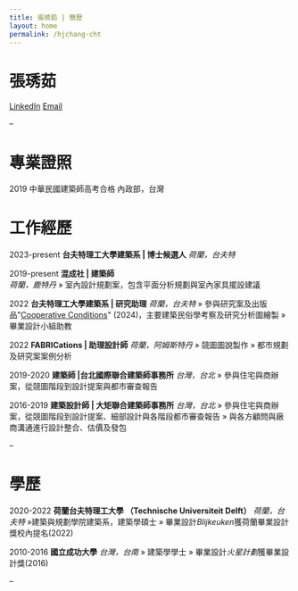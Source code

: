 ```yaml
---
title: 張琇茹 | 簡歷
layout: home
permalink: /hjchang-cht
---
```


# 張琇茹

[LinkedIn](https://www.linkedin.com/in/jess-chang-7173b2274/) [Email](mailto:info@hchy.tw)

–

# 專業證照

2019
中華民國建築師高考合格
內政部，台灣

# 工作經歷

2023-present
**台夫特理工大學建築系 | 博士候選人**
_荷蘭，台夫特_

2019-present
**混成社 | 建築師**  
_荷蘭，鹿特丹_
» 室內設計規劃案，包含平面分析規劃與室內家具擺設建議

2022 **台夫特理工大學建築系 | 研究助理**
_荷蘭，台夫特_
» 參與研究案及出版品"[Cooperative Conditions](https://verlag.gta.arch.ethz.ch/de/gta:book_51aa8ea3-e063-464d-afa6-079f20061123)" (2024)，主要建築民俗學考察及研究分析圖繪製
» 畢業設計小組助教

2022 **FABRICations | 助理設計師**
_荷蘭，阿姆斯特丹_
» 競圖圖說製作
» 都市規劃及研究案案例分析

2019-2020
**建築師 |台北國際聯合建築師事務所**
_台灣，台北_
» 參與住宅與商辦案，從競圖階段到設計提案與都市審查報告

2016-2019
**建築設計師 | 大矩聯合建築師事務所**
_台灣，台北_
» 參與住宅與商辦案，從競圖階段到設計提案、細部設計與各階段都市審查報告
» 與各方顧問與廠商溝通進行設計整合、估價及發包

–

# 學歷

2020-2022 **荷蘭台夫特理工大學 （Technische Universiteit Delft）**
_荷蘭，台夫特_
»建築與規劃學院建築系，建築學碩士
» 畢業設計*Blijkeuken*獲荷蘭畢業設計獎校內提名(2022)

2010-2016 **國立成功大學**
_台灣，台南_
» 建築學學士
» 畢業設計*火星計劃*獲畢業設計獎(2016)

–
